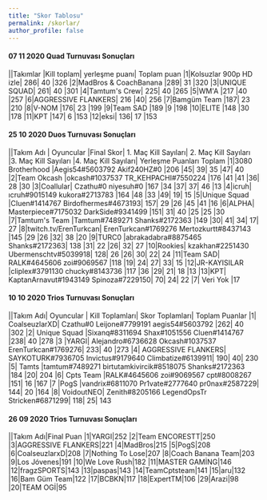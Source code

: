 ```yaml
---
title: "Skor Tablosu"
permalink: /skorlar/
author_profile: false
---
```

#### 07 11 2020 Quad Turnuvası Sonuçları

||Takımlar	|Kill toplam|	yerleşme puanı|	Toplam puan
|1|Kolsuzlar 900p HD izle|	286|	40	|326
|2|MadBros & CoachBanana	|289|	31	|320
|3|UNIQUE SQUAD|	261|	40	|301
|4|Tamtum's Crew|	225|	40	|265
|5|WM'A	|217	|40	|257
|6|AGGRESSIVE FLANKERS|	216	|40|	256
|7|Bamgüm Team	|187|	23	|210
|8|V-NOM	|176|	23	|199
|9|Team SAD	|189	|9	|198
|10|ELITE	|148	|30	|178
|11|KPT	|147|	6	|153
|12|eksi|	136|	17	|153


#### 25 10 2020 Duos Turnuvası Sonuçları

||Takım Adı |	Oyuncular		|Final Skor|	1. Maç Kill Sayıları|	2. Maç Kill Sayıları	|3. Maç Kill Sayıları	|4. Maç Kill Sayıları|	Yerleşme Puanları Toplam
|1|3080 Brotherhood	|Aegis54#5603792	Akif240HZ#0	|206	|45|	39|	35	|47|	40
|2|Team Okcash	|okcash#1037537	TR_KEHPACHI#7550224	|176	|41	|41	|36|	28	|30
|3|Coallular|	Czathu#0	niyesuh#0	|167	|34	|37|	37|	46	|13
|4|icruh|	ıcruh#9015149	kukora#2713783	|164	|48	|33	|49|	19|	15
|5|Unique Squad	|CIuen#1414767	Birdofhermes#4673193|	157|	29	|26	|45	|41	|16
|6|ALPHA|	Masterpiece#7175032	DarkSide#9341499	|151|	31|	40	|25	|25	|30
|7|Tamtum's Team	|Tamtum#7489271	Shanks#2172363	|149	|30|	41|	34|	17|	27
|8|twitch.tv/ErenTurkcan|	ErenTurkcan#1769276	Mertozkurtt#8437143	|145	|29	|26	|32|	38	|20
|9|TURC0	|abrakadabra#8875465	Shanks#2172363|	138	|31|	22	|26|	32|	27
|10|Rookies|	kzakhan#2251430	Ubermenschtv#5039918|	128|	26	|26|	30|	22|	24
|11|Team SAD|	RALK#4645606	zoi#9069567	|118	|19|	24|	27|	33|	15
|12|JR-KAYISILAR	|cliplex#3791130	chucky#8143736	|117	|36	|29|	21|	18	|13
|13|KPT|	KaptanArnavut#1943149	Spinoza#7229150|	70|	24|	22	|7|	Veri Yok	|17

#### 10 10 2020 Trios Turnuvası Sonuçları

||Takım Adı|	Oyuncular		|	Kill Toplamları|	Skor Toplamları|	Toplam Puanlar
|1|	CoalseuzlarXD|	Czathu#0	Leijone#7799191	aegis54#5603792	|262|	40	|302
|2|	Unique Squad	|Sixanq#8311694	Shax#1051556	Cluen#1414767	|238|	40	|278
|3	|YARGI|	Alejandro#6736628	Okcash#1037537	ErenTurkcan#1769276|	233|	40	|273
|4|	AGGRESSIVE FLANKERS|	SAYKOTURK#7936705	Invictus#9179640	Climbatize#6139911|	190|	40|	230
|5|	Tamts	|tamtum#7489271	birtutamkivircik#8518075	Shanks#2172363	|184	|20|	204
|6|	Cpts Team	|RALK#4645606	zoi#9069567	cpt#8008267	|151|	16	|167
|7	|PogS	|vandrix#6811070	Pr1vate#2777640	pr0nax#2587229|	144|	20	|164
|8|	VoidoutNEO|	Zenith#8205166	LegendOpsTr	Stricken#6871299|	118|	25|	143

#### 26 09 2020 Trios Turnuvası Sonuçları

||Takım Adı|Final Puan
|1|YARGI|252
|2|Team ENCORESTT|250
|3|AGGRESSIVE FLANKERS|221
|4|MadBros|215
|5|PogS|208
|6|CoalseuzlarxD|208
|7|Nothing To Lose|207
|8|Coach Banana Team|203
|9|Los Jóvenes|191
|10|We Love Rush|182
|11|MASTER GAMİNG|146
|12|fragzSPORTS|143
|13|paspas|143
|14|TeamCptsteam|141
|15|aru|132
|16|Bam Güm Team|122
|17|BCBKN|117
|18|ExpertTM|106
|29|Arazi|98
|20|TEAM OGİ|95
